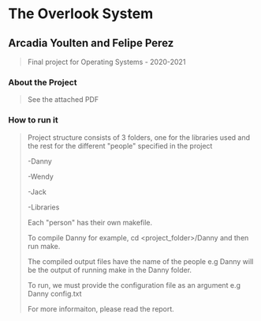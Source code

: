 # The Overlook System
## Arcadia Youlten and Felipe Perez
>Final project for Operating Systems - 2020-2021

### About the Project
>See the attached PDF

### How to run it 
>Project structure consists of 3 folders, one for the libraries used and the rest for the different "people" specified in the project
>
>-Danny
>
>-Wendy
>
>-Jack
>
>-Libraries
>
>Each "person" has their own makefile. 
>
>To compile Danny for example, cd <project_folder>/Danny and then run make.
>
>The compiled output files have the name of the people e.g Danny will be the output of running make in the Danny folder.
>
>To run, we must provide the configuration file as an argument e.g Danny config.txt
>
>For more informaiton, please read the report. 

